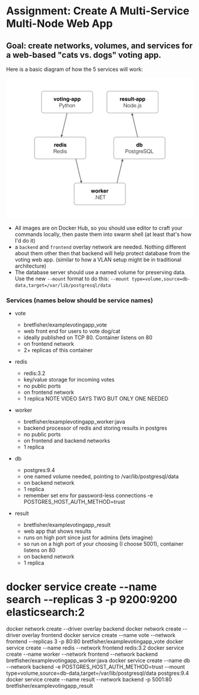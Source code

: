 # Assignment: Create A Multi-Service Multi-Node Web App

## Goal: create networks, volumes, and services for a web-based "cats vs. dogs" voting app.
Here is a basic diagram of how the 5 services will work:

![diagram](./architecture.png)
- All images are on Docker Hub, so you should use editor to craft your commands locally, then paste them into swarm shell (at least that's how I'd do it)
- a `backend` and `frontend` overlay network are needed. Nothing different about them other then that backend will help protect database from the voting web app. (similar to how a VLAN setup might be in traditional architecture)
- The database server should use a named volume for preserving data. Use the new `--mount` format to do this: `--mount type=volume,source=db-data,target=/var/lib/postgresql/data`

### Services (names below should be service names)
- vote
    - bretfisher/examplevotingapp_vote
    - web front end for users to vote dog/cat
    - ideally published on TCP 80. Container listens on 80
    - on frontend network
    - 2+ replicas of this container

- redis
    - redis:3.2
    - key/value storage for incoming votes
    - no public ports
    - on frontend network
    - 1 replica NOTE VIDEO SAYS TWO BUT ONLY ONE NEEDED

- worker
    - bretfisher/examplevotingapp_worker:java
    - backend processor of redis and storing results in postgres
    - no public ports
    - on frontend and backend networks
    - 1 replica

- db
    - postgres:9.4
    - one named volume needed, pointing to /var/lib/postgresql/data
    - on backend network
    - 1 replica
    - remember set env for password-less connections -e POSTGRES_HOST_AUTH_METHOD=trust

- result
    - bretfisher/examplevotingapp_result
    - web app that shows results
    - runs on high port since just for admins (lets imagine)
    - so run on a high port of your choosing (I choose 5001), container listens on 80
    - on backend network
    - 1 replica

# docker service create --name search --replicas 3 -p 9200:9200 elasticsearch:2
docker network create --driver overlay backend
docker network create --driver overlay frontend
docker service create --name vote --network frontend --replicas 3 -p 80:80 bretfisher/examplevotingapp_vote
docker service create --name redis --network frontend redis:3.2
docker service create --name worker --network frontend --network backend bretfisher/examplevotingapp_worker:java
docker service create --name db --network backend -e POSTGRES_HOST_AUTH_METHOD=trust --mount type=volume,source=db-data,target=/var/lib/postgresql/data postgres:9.4
docker service create --name result --network backend -p 5001:80 bretfisher/examplevotingapp_result
